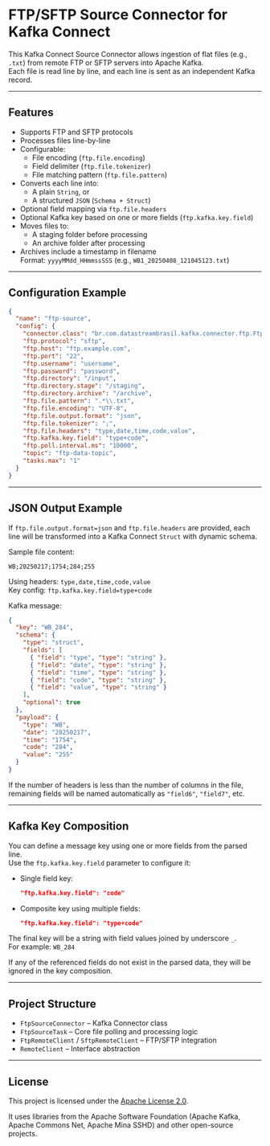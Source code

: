 # FTP/SFTP Source Connector for Kafka Connect

This Kafka Connect Source Connector allows ingestion of flat files (e.g., `.txt`) from remote FTP or SFTP servers into Apache Kafka.  
Each file is read line by line, and each line is sent as an independent Kafka record.

---

## Features

- Supports FTP and SFTP protocols  
- Processes files line-by-line
- Configurable:
  - File encoding (`ftp.file.encoding`)
  - Field delimiter (`ftp.file.tokenizer`)
  - File matching pattern (`ftp.file.pattern`)
- Converts each line into:
  - A plain `String`, or
  - A structured `JSON` (`Schema + Struct`)
- Optional field mapping via `ftp.file.headers`
- Optional Kafka key based on one or more fields (`ftp.kafka.key.field`)
- Moves files to:
  - A staging folder before processing
  - An archive folder after processing
- Archives include a timestamp in filename  
  Format: `yyyyMMdd_HHmmssSSS` (e.g., `WB1_20250408_121045123.txt`)

---

## Configuration Example

```json
{
  "name": "ftp-source",
  "config": {
    "connector.class": "br.com.datastreambrasil.kafka.connector.ftp.FtpSourceConnector",
    "ftp.protocol": "sftp",
    "ftp.host": "ftp.example.com",
    "ftp.port": "22",
    "ftp.username": "username",
    "ftp.password": "password",
    "ftp.directory": "/input",
    "ftp.directory.stage": "/staging",
    "ftp.directory.archive": "/archive",
    "ftp.file.pattern": ".*\\.txt",
    "ftp.file.encoding": "UTF-8",
    "ftp.file.output.format": "json",
    "ftp.file.tokenizer": ";",
    "ftp.file.headers": "type,date,time,code,value",
    "ftp.kafka.key.field": "type+code",
    "ftp.poll.interval.ms": "10000",
    "topic": "ftp-data-topic",
    "tasks.max": "1"
  }
}
```

---

## JSON Output Example

If `ftp.file.output.format=json` and `ftp.file.headers` are provided, each line will be transformed into a Kafka Connect `Struct` with dynamic schema.

Sample file content:
```
WB;20250217;1754;284;255
```

Using headers: `type,date,time,code,value`  
Key config: `ftp.kafka.key.field=type+code`

Kafka message:
```json
{
  "key": "WB_284",
  "schema": {
    "type": "struct",
    "fields": [
      { "field": "type", "type": "string" },
      { "field": "date", "type": "string" },
      { "field": "time", "type": "string" },
      { "field": "code", "type": "string" },
      { "field": "value", "type": "string" }
    ],
    "optional": true
  },
  "payload": {
    "type": "WB",
    "date": "20250217",
    "time": "1754",
    "code": "284",
    "value": "255"
  }
}
```

If the number of headers is less than the number of columns in the file, remaining fields will be named automatically as `"field6"`, `"field7"`, etc.

---

## Kafka Key Composition

You can define a message key using one or more fields from the parsed line.  
Use the `ftp.kafka.key.field` parameter to configure it:

- Single field key:
  ```json
  "ftp.kafka.key.field": "code"
  ```

- Composite key using multiple fields:
  ```json
  "ftp.kafka.key.field": "type+code"
  ```

The final key will be a string with field values joined by underscore `_`.  
For example: `WB_284`

If any of the referenced fields do not exist in the parsed data, they will be ignored in the key composition.

---

## Project Structure

- `FtpSourceConnector` – Kafka Connector class
- `FtpSourceTask` – Core file polling and processing logic
- `FtpRemoteClient` / `SftpRemoteClient` – FTP/SFTP integration
- `RemoteClient` – Interface abstraction

---

## License

This project is licensed under the [Apache License 2.0](https://www.apache.org/licenses/LICENSE-2.0).

It uses libraries from the Apache Software Foundation (Apache Kafka, Apache Commons Net, Apache Mina SSHD) and other open-source projects.
